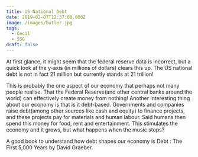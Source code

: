 ```yaml
---
title: US National Debt
date: 2019-02-07T12:37:00.000Z
image: /images/butler.jpg
tags:
  - Cecil
  - SSG
draft: false
---
```

At first glance, it might seem that the federal reserve data is incorrect, but a quick look at the y-axis (in millions of dollars) clears this up. The US national debt is not in fact 21 million but currently stands at 21 trillion!



This is probably the one aspect of our economy that perhaps not many people realise. That the Federal Reserve(and other central banks around the world) can effectively create money from nothing! Another interesting thing about our economy is that is it debt-based. Governments and companies raise debt(among other sources like cash and equity) to finance projects, and these projects pay for materials and human labour. Said humans then spend this money for food, rent and entertainment. This stimulates the economy and it grows, but what happens when the music stops?



A good book to understand how debt shapes our economy is Debt : The First 5,000 Years by David Graeber.
